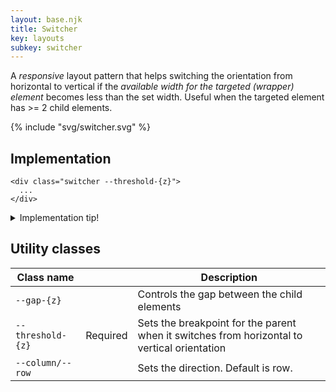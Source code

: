 ```yaml
---
layout: base.njk
title: Switcher
key: layouts
subkey: switcher
---
```


A _responsive_ layout pattern that helps switching the orientation from horizontal to vertical if the _available width for the targeted (wrapper) element_ becomes less than the set width. Useful when the targeted element has >= 2 child elements.

{% include "svg/switcher.svg" %}

## Implementation

```
<div class="switcher --threshold-{z}">
  ...
</div>
```

<details>
  <summary>Implementation tip!</summary>
  When you apply the <code>switcher</code> pattern to the "fixed" content of <code>sidebar</code> pattern, you can get an impressive layout. On larger available width, the content in the "fixed" sidebar has a vertical orientation. Once the available width decreases, the sidebar transforms into a vertical alignment. But the switcher does the opposite, as it now has more available width. To achieve this, ensure the <code>--threshold-{z}</code> class utility of the switcher has a <code>z+1</code> compared to the sidebar.</p>
</details>

## Utility classes

<div>
  <table>
    <thead>
      <tr><th>Class name</th><th></th><th>Description</th></tr>
    </thead>
    <tbody>
      <tr><td><code>--gap-{z}</code></td><td></td><td>Controls the gap between the child elements</td></tr>
      <tr><td><code>--threshold-{z}</code></td><td>Required</td><td>Sets the breakpoint for the parent when it switches from horizontal to vertical orientation</td></tr>
       <tr><td><code>--column/--row</code></td><td></td><td>Sets the direction. Default is row.</td></tr>
    </tbody>
  </table>
</div>
